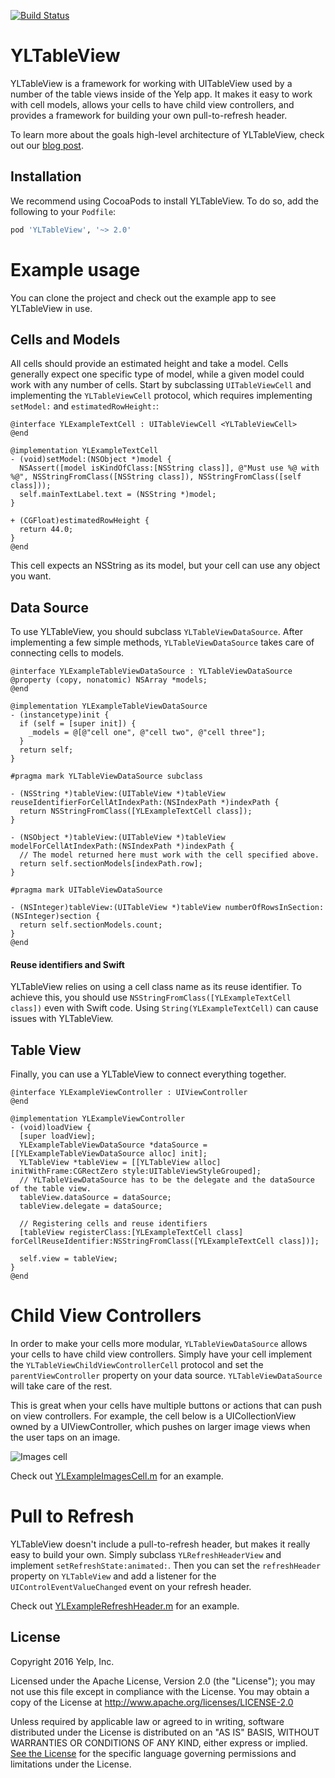 [![Build Status](https://travis-ci.org/Yelp/YLTableView.svg?branch=master)](https://travis-ci.org/Yelp/YLTableView)

# YLTableView

YLTableView is a framework for working with UITableView used by a number of the table views inside of the Yelp app. It makes it easy to work with cell models, allows your cells to have child view controllers, and provides a framework for building your own pull-to-refresh header.

To learn more about the goals high-level architecture of YLTableView, check out our [blog post](http://engineeringblog.yelp.com/2015/06/advanced-uitableviews-made-simple-yltableview.html).

## Installation

We recommend using CocoaPods to install YLTableView. To do so, add the following to your `Podfile`:

``` ruby
pod 'YLTableView', '~> 2.0'
```

# Example usage
You can clone the project and check out the example app to see YLTableView in use.

## Cells and Models

All cells should provide an estimated height and take a model. Cells generally expect one specific type of model, while a given model could work with any number of cells. Start by subclassing `UITableViewCell` and implementing the `YLTableViewCell` protocol, which requires implementing `setModel:` and `estimatedRowHeight:`:

``` objc
@interface YLExampleTextCell : UITableViewCell <YLTableViewCell>
@end

@implementation YLExampleTextCell
- (void)setModel:(NSObject *)model {
  NSAssert([model isKindOfClass:[NSString class]], @"Must use %@ with %@", NSStringFromClass([NSString class]), NSStringFromClass([self class]));
  self.mainTextLabel.text = (NSString *)model;
}

+ (CGFloat)estimatedRowHeight {
  return 44.0;
}
@end
```

This cell expects an NSString as its model, but your cell can use any object you want.

## Data Source
To use YLTableView, you should subclass `YLTableViewDataSource`. After implementing a few simple methods, `YLTableViewDataSource` takes care of connecting cells to models.

``` objc
@interface YLExampleTableViewDataSource : YLTableViewDataSource
@property (copy, nonatomic) NSArray *models;
@end

@implementation YLExampleTableViewDataSource
- (instancetype)init {
  if (self = [super init]) {
    _models = @[@"cell one", @"cell two", @"cell three"];
  }
  return self;
}

#pragma mark YLTableViewDataSource subclass

- (NSString *)tableView:(UITableView *)tableView reuseIdentifierForCellAtIndexPath:(NSIndexPath *)indexPath {
  return NSStringFromClass([YLExampleTextCell class]);
}

- (NSObject *)tableView:(UITableView *)tableView modelForCellAtIndexPath:(NSIndexPath *)indexPath {
  // The model returned here must work with the cell specified above.
  return self.sectionModels[indexPath.row];
}

#pragma mark UITableViewDataSource

- (NSInteger)tableView:(UITableView *)tableView numberOfRowsInSection:(NSInteger)section {
  return self.sectionModels.count;
}
@end
```

#### Reuse identifiers and Swift
YLTableView relies on using a cell class name as its reuse identifier. To achieve this, you should use `NSStringFromClass([YLExampleTextCell class])` even with Swift code. Using `String(YLExampleTextCell)` can cause issues with YLTableView.


## Table View
Finally, you can use a YLTableView to connect everything together.

``` objc
@interface YLExampleViewController : UIViewController
@end

@implementation YLExampleViewController
- (void)loadView {
  [super loadView];
  YLExampleTableViewDataSource *dataSource = [[YLExampleTableViewDataSource alloc] init];
  YLTableView *tableView = [[YLTableView alloc] initWithFrame:CGRectZero style:UITableViewStyleGrouped];
  // YLTableViewDataSource has to be the delegate and the dataSource of the table view.
  tableView.dataSource = dataSource;
  tableView.delegate = dataSource;
  
  // Registering cells and reuse identifiers
  [tableView registerClass:[YLExampleTextCell class] forCellReuseIdentifier:NSStringFromClass([YLExampleTextCell class])];
  
  self.view = tableView;
}
@end
```

# Child View Controllers

In order to make your cells more modular, `YLTableViewDataSource` allows your cells to have child view controllers. Simply have your cell implement the `YLTableViewChildViewControllerCell` protocol and set the `parentViewController` property on your data source. `YLTableViewDataSource` will take care of the rest.

This is great when your cells have multiple buttons or actions that can push on view controllers. For example, the cell below is a UICollectionView owned by a UIViewController, which pushes on larger image views when the user taps on an image.

![Images cell](readme_images/photo_swipe_cell.png)

Check out [YLExampleImagesCell.m](YLTableViewExample/Classes/ImagesView/YLExampleImagesCell.m) for an example.

# Pull to Refresh

YLTableView doesn't include a pull-to-refresh header, but makes it really easy to build your own. Simply subclass `YLRefreshHeaderView` and implement `setRefreshState:animated:`. Then you can set the `refreshHeader` property on `YLTableView` and add a listener for the `UIControlEventValueChanged` event on your refresh header.

Check out [YLExampleRefreshHeader.m](YLTableViewExample/Classes/YLExampleRefreshHeader.m) for an example.

## License

Copyright 2016 Yelp, Inc.

Licensed under the Apache License, Version 2.0 (the "License"); you may not use this file except in compliance with the License. You may obtain a copy of the License at http://www.apache.org/licenses/LICENSE-2.0

Unless required by applicable law or agreed to in writing, software distributed under the License is distributed on an "AS IS" BASIS, WITHOUT WARRANTIES OR CONDITIONS OF ANY KIND, either express or implied. [See the License](LICENSE.txt) for the specific language governing permissions and limitations under the License.
